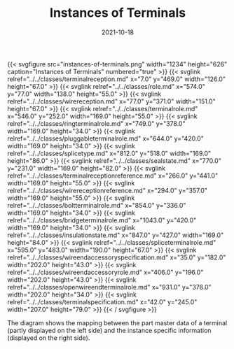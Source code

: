 ﻿---
title: Instances of Terminals
toc: false
type: specs
layout: diagram
date: "2021-10-18"
draft: false
specification: VEC
version: 1.2.1
documentType: "Recommendation"
elementType: Diagram
classes:
  - TerminalReception
  - Role
  - WireReception
  - TerminalRole
  - RingTerminalRole
  - PluggableTerminalRole
  - SpliceType
  - SealState
  - TerminalReceptionReference
  - WireReceptionReference
  - BoltTerminalRole
  - BridgeTerminalRole
  - InsulationState
  - SpliceTerminalRole
  - WireEndAccessorySpecification
  - WireEndAccessoryRole
  - OpenWireEndTerminalRole
  - TerminalSpecification
menu:
  VEC-1.2.1:    
    parent: instances-of-components
    identifier: instances-of-components/instances-of-terminals
    weight: 1007003 

# Prev/next pager order (if `docs_section_pager` enabled in `params.toml`)
weight: 1007003
---
{{< svgfigure src="instances-of-terminals.png" width="1234" height="626" caption="Instances of Terminals" numbered="true" >}}
  {{< svglink relref="../../classes/terminalreception.md" x="7.0" y="469.0" width="126.0" height="67.0" >}}
  {{< svglink relref="../../classes/role.md" x="574.0" y="77.0" width="138.0" height="55.0" >}}
  {{< svglink relref="../../classes/wirereception.md" x="77.0" y="371.0" width="151.0" height="67.0" >}}
  {{< svglink relref="../../classes/terminalrole.md" x="546.0" y="252.0" width="169.0" height="55.0" >}}
  {{< svglink relref="../../classes/ringterminalrole.md" x="749.0" y="378.0" width="169.0" height="34.0" >}}
  {{< svglink relref="../../classes/pluggableterminalrole.md" x="644.0" y="420.0" width="169.0" height="34.0" >}}
  {{< svglink relref="../../classes/splicetype.md" x="812.0" y="518.0" width="169.0" height="86.0" >}}
  {{< svglink relref="../../classes/sealstate.md" x="770.0" y="231.0" width="169.0" height="82.0" >}}
  {{< svglink relref="../../classes/terminalreceptionreference.md" x="266.0" y="441.0" width="169.0" height="55.0" >}}
  {{< svglink relref="../../classes/wirereceptionreference.md" x="294.0" y="357.0" width="169.0" height="55.0" >}}
  {{< svglink relref="../../classes/boltterminalrole.md" x="854.0" y="336.0" width="169.0" height="34.0" >}}
  {{< svglink relref="../../classes/bridgeterminalrole.md" x="1043.0" y="420.0" width="169.0" height="34.0" >}}
  {{< svglink relref="../../classes/insulationstate.md" x="847.0" y="427.0" width="169.0" height="84.0" >}}
  {{< svglink relref="../../classes/spliceterminalrole.md" x="595.0" y="483.0" width="190.0" height="67.0" >}}
  {{< svglink relref="../../classes/wireendaccessoryspecification.md" x="35.0" y="182.0" width="202.0" height="43.0" >}}
  {{< svglink relref="../../classes/wireendaccessoryrole.md" x="406.0" y="196.0" width="202.0" height="43.0" >}}
  {{< svglink relref="../../classes/openwireendterminalrole.md" x="931.0" y="378.0" width="202.0" height="34.0" >}}
  {{< svglink relref="../../classes/terminalspecification.md" x="42.0" y="245.0" width="207.0" height="79.0" >}}
{{< / svgfigure >}}
<p> The diagram shows the mapping between the part master data of a terminal (partly displayed on the left side)&#160;and the instance specific information (displayed on the right side).      </p>